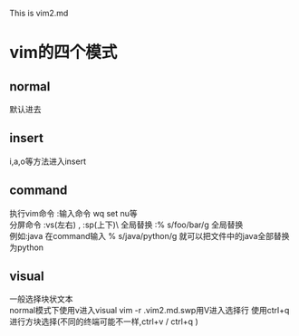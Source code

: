This is vim2.md
# vim的四个模式
## normal
默认进去
## insert
i,a,o等方法进入insert
## command 
执行vim命令
:输入命令 wq set nu等\
分屏命令 :vs(左右) , :sp(上下)\ 
全局替换 :% s/foo/bar/g 全局替换\
例如:java 在command输入 % s/java/python/g 就可以把文件中的java全部替换为python
## visual 
一般选择块状文本\
normal模式下使用v进入visual 
vim -r .vim2.md.swp用V进入选择行 
使用ctrl+q进行方块选择(不同的终端可能不一样,ctrl+v / ctrl+q )


